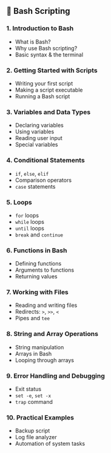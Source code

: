 ## 🧠 Bash Scripting

### 1. Introduction to Bash

* What is Bash?
* Why use Bash scripting?
* Basic syntax & the terminal

### 2. Getting Started with Scripts

* Writing your first script
* Making a script executable
* Running a Bash script

### 3. Variables and Data Types

* Declaring variables
* Using variables
* Reading user input
* Special variables

### 4. Conditional Statements

* `if`, `else`, `elif`
* Comparison operators
* `case` statements

### 5. Loops

* `for` loops
* `while` loops
* `until` loops
* `break` and `continue`

### 6. Functions in Bash

* Defining functions
* Arguments to functions
* Returning values

### 7. Working with Files

* Reading and writing files
* Redirects: `>`, `>>`, `<`
* Pipes and `tee`

### 8. String and Array Operations

* String manipulation
* Arrays in Bash
* Looping through arrays

### 9. Error Handling and Debugging

* Exit status
* `set -e`, `set -x`
* `trap` command

### 10. Practical Examples

* Backup script
* Log file analyzer
* Automation of system tasks